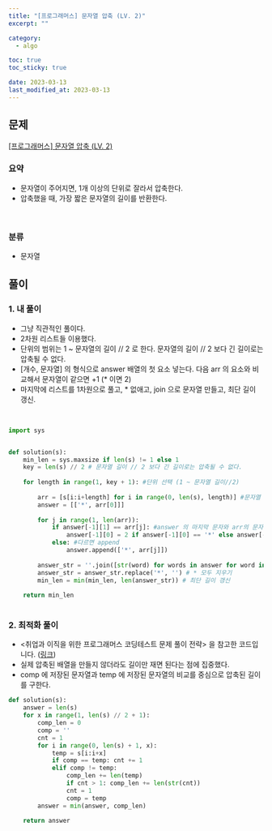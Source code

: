 ```yaml
---
title: "[프로그래머스] 문자열 압축 (LV. 2)"
excerpt: ""

category:
  - algo

toc: true
toc_sticky: true

date: 2023-03-13
last_modified_at: 2023-03-13
---
```


## 문제

[[프로그래머스] 문자열 압축 (LV. 2)](https://programmers.co.kr/learn/courses/30/lessons/60057)

### 요약

- 문자열이 주어지면, 1개 이상의 단위로 잘라서 압축한다.
- 압축했을 때, 가장 짧은 문자열의 길이를 반환한다.

<br>

### 분류

- 문자열

## 풀이

### 1. 내 풀이

- 그냥 직관적인 풀이다.
- 2차원 리스트들 이용했다.
- 단위의 범위는 1 ~ 문자열의 길이 // 2 로 한다. 문자열의 길이 // 2 보다 긴 길이로는 압축될 수 없다.
- [개수, 문자열] 의 형식으로 answer 배열의 첫 요소 넣는다. 다음 arr 의 요소와 비교해서 문자열이 같으면 +1 (* 이면 2)
- 마지막에 리스트를 1차원으로 풀고, * 없애고, join 으로 문자열 만들고, 최단 길이 갱신.

<br>

```python
import sys


def solution(s):
    min_len = sys.maxsize if len(s) != 1 else 1
    key = len(s) // 2 # 문자열 길이 // 2 보다 긴 길이로는 압축될 수 없다.
    
    for length in range(1, key + 1): #단위 선택 (1 ~ 문자열 길이//2)
        
        arr = [s[i:i+length] for i in range(0, len(s), length)] #문자열 잘라서 list 로
        answer = [['*', arr[0]]] 
        
        for j in range(1, len(arr)):
            if answer[-1][1] == arr[j]: #answer 의 마지막 문자와 arr의 문자가 같으면 앞의 수 +1
                answer[-1][0] = 2 if answer[-1][0] == '*' else answer[-1][0] + 1
            else: #다르면 append
                answer.append(['*', arr[j]])
        
        answer_str = ''.join([str(word) for words in answer for word in words]) #join 으로 한 문자열로 합침 (2차원 리스트 flatten)
        answer_str = answer_str.replace('*', '') # * 모두 지우기
        min_len = min(min_len, len(answer_str)) # 최단 길이 갱신 
        
    return min_len
    
```

### 2. 최적화 풀이

- \<취업과 이직을 위한 프로그래머스 코딩테스트 문제 풀이 전략\> 을 참고한 코드입니다. ([링크](https://github.com/gilbutITbook/080338/blob/main/4%EC%9E%A5/%EB%AC%B8%EC%9E%90%EC%97%B4_%EC%95%95%EC%B6%95.py))
- 실제 압축된 배열을 만들지 않더라도 길이만 재면 된다는 점에 집중했다.
- comp 에 저장된 문자열과 temp 에 저장된 문자열의 비교를 중심으로 압축된 길이를 구한다.


```python
def solution(s):
    answer = len(s)
    for x in range(1, len(s) // 2 + 1):
        comp_len = 0
        comp = ''
        cnt = 1
        for i in range(0, len(s) + 1, x):
            temp = s[i:i+x]
            if comp == temp: cnt += 1
            elif comp != temp:
                comp_len += len(temp)
                if cnt > 1: comp_len += len(str(cnt))
                cnt = 1
                comp = temp
        answer = min(answer, comp_len)
        
    return answer
```
<br>